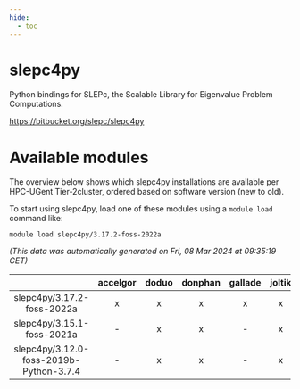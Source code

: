 ```yaml
---
hide:
  - toc
---
```


slepc4py
========


Python bindings for SLEPc, the Scalable Library for Eigenvalue Problem Computations.

https://bitbucket.org/slepc/slepc4py
# Available modules


The overview below shows which slepc4py installations are available per HPC-UGent Tier-2cluster, ordered based on software version (new to old).

To start using slepc4py, load one of these modules using a `module load` command like:

```shell
module load slepc4py/3.17.2-foss-2022a
```

*(This data was automatically generated on Fri, 08 Mar 2024 at 09:35:19 CET)*  

| |accelgor|doduo|donphan|gallade|joltik|skitty|
| :---: | :---: | :---: | :---: | :---: | :---: | :---: |
|slepc4py/3.17.2-foss-2022a|x|x|x|x|x|x|
|slepc4py/3.15.1-foss-2021a|-|x|x|-|x|x|
|slepc4py/3.12.0-foss-2019b-Python-3.7.4|-|x|x|-|x|x|
